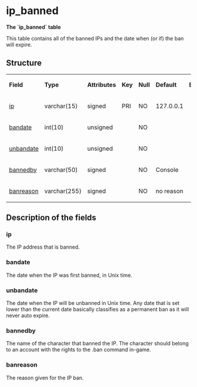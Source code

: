 # ip\_banned


**The \`ip\_banned\` table**

This table contains all of the banned IPs and the date when (or if) the ban will expire.

## Structure

<table>
<colgroup>
<col width="12%" />
<col width="12%" />
<col width="12%" />
<col width="12%" />
<col width="12%" />
<col width="12%" />
<col width="12%" />
<col width="12%" />
</colgroup>
<tbody>
<tr>
<td><p><strong>Field</strong></p></td>
<td><p><strong>Type</strong></p></td>
<td><p><strong>Attributes</strong></p></td>
<td><p><strong>Key</strong></p></td>
<td><p><strong>Null</strong></p></td>
<td><p><strong>Default</strong></p></td>
<td><p><strong>Extra</strong></p></td>
<td><p><strong>Comment</strong></p></td>
</tr>
<tr>
<td><p><a href="#ip">ip</a></p></td>
<td><p>varchar(15)</p></td>
<td><p>signed</p></td>
<td><p>PRI</p></td>
<td><p>NO</p></td>
<td><p>127.0.0.1</p></td>
<td><p> </p></td>
<td><p> </p></td>
</tr>
<tr>
<td><p><a href="#bandate">bandate</a></p></td>
<td><p>int(10)</p></td>
<td><p>unsigned</p></td>
<td><p> </p></td>
<td><p>NO</p></td>
<td><p> </p></td>
<td><p> </p></td>
<td><p> </p></td>
</tr>
<tr>
<td><p><a href="#unbandate">unbandate</a></p></td>
<td><p>int(10)</p></td>
<td><p>unsigned</p></td>
<td><p> </p></td>
<td><p>NO</p></td>
<td><p> </p></td>
<td><p> </p></td>
<td><p> </p></td>
</tr>
<tr>
<td><p><a href="#bannedby">bannedby</a></p></td>
<td><p>varchar(50)</p></td>
<td><p>signed</p></td>
<td><p> </p></td>
<td><p>NO</p></td>
<td><p>Console</p></td>
<td><p> </p></td>
<td><p> </p></td>
</tr>
<tr>
<td><p><a href="#banreason">banreason</a></p></td>
<td><p>varchar(255)</p></td>
<td><p>signed</p></td>
<td><p> </p></td>
<td><p>NO</p></td>
<td><p>no reason</p></td>
<td><p> </p></td>
<td><p> </p></td>
</tr>
</tbody>
</table>

## Description of the fields

### ip

The IP address that is banned.

### bandate

The date when the IP was first banned, in Unix time.

### unbandate

The date when the IP will be unbanned in Unix time. Any date that is set lower than the current date basically classifies as a permanent ban as it will never auto expire.

### bannedby

The name of the character that banned the IP. The character should belong to an account with the rights to the .ban command in-game.

### banreason

The reason given for the IP ban.
